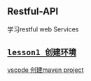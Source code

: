 ## Restful-API
学习restful web Services


## [`lesson1 创建环境`](https://github.com/caucoder/Restful-API/tree/lesson1)

[vscode 创建maven project](https://blog.usejournal.com/visual-studio-code-for-java-the-ultimate-guide-2019-8de7d2b59902)